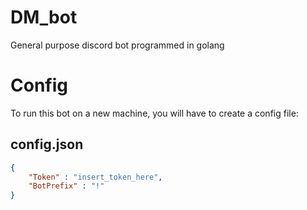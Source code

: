 # DM_bot
General purpose discord bot programmed in golang

# Config
To run this bot on a new machine, you will have to create a config file:

## config.json
```json
{
	"Token" : "insert_token_here",
	"BotPrefix" : "!" 
}
```
